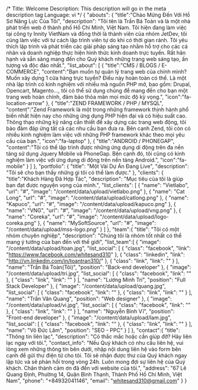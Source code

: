 /*
Title: Welcome
Description: This description will go in the meta description tag
Language: vi
*/
{
    "abouts": {
        "title":"Chào Mừng Đến Với Hồ Sơ Năng Lực Của Tôi",
        "description": "Tôi tên là Trần Bá Toàn và là một nhà phát triển web ở thành phố Hồ Chí Minh, Việt Nam. Tôi hiện đang làm việc tại công ty Innity VietNam và đồng thời là thành viên của nhóm JetDev, tôi cũng làm việc với tư cách lập trình viên tự do khi có thời gian rảnh. Tôi yêu thích lập trình và phát triển các giải pháp sáng tạo nhằm hỗ trợ cho các cá nhân và doanh nghiệp thực hiện hình thức kinh doanh trực tuyến. Rất hân hạnh và sẵn sàng mang đến cho Quý khách những trang web sáng tạo, ấn tượng và độc đáo nhất.",
        "list_about": [
            {
                "title":"CMS / BLOGS / E-COMMERCE",
                "content":"Bạn muốn tự quản lý trang web của chính mình? Muốn xây dựng 1 cửa hàng trực tuyến? Điều này hoàn toàn có thể. Là một nhà lập trình có kinh nghiệm với nhiều mã nguồn PHP mở, bao gồm: Drupal, Opencart, Magento…, tôi có thể sử dụng chúng để mang đến cho bạn một trang web hoàn chỉnh, đảm bảo thỏa mãn mọi mức độ kỳ vọng.",
                "icon":"fa-location-arrow"
            },
            {
                "title":"ZEND FRAMEWORK / PHP / MYSQL",
                "content":"Zend Framework là một trong những framework thịnh hành phổ biến nhất hiện nay cho những ứng dụng PHP hiện đại và có hiệu suất cao. Thông thạo những kỹ năng cần thiết để xây dựng các trang web động, tôi bảo đảm đáp ứng tất cả các nhu cầu bạn đưa ra. Bên cạnh Zend, tôi còn có nhiều kinh nghiệm làm việc với những PHP framework khác theo mọi yêu cầu của bạn.",
                "icon":"fa-laptop"
            },
            {
                "title":"ANDROID / PHONEGAP",
                "content":"Tôi có thể lập trình được những ứng dụng di động trên đa nền tảng sử dụng Jquery Mobile và PhoneGap. Bên cạnh đó, tôi cũng có kinh nghiệm làm việc với ứng dụng di động trên nền tảng Android.",
                "icon":"fa-mobile"
            }
        ]
    },
    "portfolio": {
        "title": "Một Vài Dự Án Đang Live",
        "description": "Tôi sẽ cho bạn thấy những gì tôi có thể làm được."
    },
    "clients": {
        "title":"Khách Hàng Đã Hợp Tác",
        "description": "Mục tiêu của tôi là giúp bạn đạt được nguyện vọng của mình.",
        "list_clients": [
            {
                "name": "Vietlabo",
                "url": "#",
                "image": "/content/data/upload/vietlabo.png"
            },
            {
                "name": "Cat Long",
                "url": "#",
                "image": "/content/data/upload/catlong.png"
            },
            {
                "name": "Kapuco",
                "url": "#",
                "image": "/content/data/upload/kapuco.png"
            },
            {
                "name": "VNG",
                "url": "#",
                "image": "/content/data/upload/vng.png"
            },
            {
                "name": "Coreka",
                "url": "#",
                "image": "/content/data/upload/logo-coreka.png"
            },
            {
            "name": "MySoftSource",
            "url": "#",
            "image": "/content/data/upload/mss-logo.png"
            }
        ]
    },
    "team":{
        "title": "Tôi có một nhóm chuyên nghiệp",
        "description": "Chúng tôi là nhóm tốt nhất có thể mang ý tưởng của bạn đến với thế giới",
        "list_team":[
            {
                "image": "/content/data/upload/toan.jpg",
                "list_social": [
                    {
                        "class": "facebook",
                        "link": "https://www.facebook.com/whitesand310"
                    },
                    {
                        "class": "linkedin",
                        "link": "http://vn.linkedin.com/in/toantran310/"
                    },
                    {
                        "class": "link",
                        "link": ""
                    }
                ],
                "name": "Trần Bá Toàn(Tôi)",
                "position": "Back-end developer"
            },
            {
                "image": "/content/data/upload/tri.jpg",
                "list_social": [
                    {
                        "class": "facebook",
                        "link": ""
                    },
                    {
                        "class": "link",
                        "link": ""
                    }
                ],
                "name": "Lương Minh Trí",
                "position": "Full Stack Developer"
            },
            {
                "image": "/content/data/upload/quang.jpg",
                "list_social": [
                    {
                        "class": "facebook",
                        "link": ""
                    },
                    {
                        "class": "link",
                        "link": ""
                    }
                ],
                "name": "Trần Văn Quang",
                "position": "Web designer"
            },
            {
                "image": "/content/data/upload/vi.jpg",
                "list_social": [
                    {
                        "class": "facebook",
                        "link": ""
                    },
                    {
                        "class": "link",
                        "link": ""
                    }
                ],
                "name": "Nguyễn Bình Vĩ",
                "position": "Front-end developer"
            },
            {
                "image": "/content/data/upload/lam.jpg",
                "list_social": [
                    {
                        "class": "facebook",
                        "link": ""
                    },
                    {
                        "class": "link",
                        "link": ""
                    }
                ],
                "name": "Võ Đức Lâm",
                "position": "SEO - PPC"
            }
        ]
    },
    "contact":{
        "title": "Thông tin liên lạc",
        "description": "Có thắc mắc hoặc cần giúp đỡ? Hãy liên lạc ngay với tôi.",
        "contact_info": "Nếu Quý khách có nhu cầu liên hệ, vui lòng xem những thông tin bên dưới, nhập nội dung liên hệ vào form bên cạnh để gửi thư điện tử cho tôi. Tôi sẽ nhận được thư của Quý khách ngay lập tức và sẽ phản hồi trong vòng 24h. Luôn mong đợi sự liên hệ của Quý khách. Chân thành cảm ơn đã đến với website của tôi.",
        "address": "67 Lê Quang Định, Phường 14, Quận Bình Thạnh, Thành Phố Hồ Chí Minh, Việt Nam",
        "phone": "+84932041146",
        "email": "whitesand310@gmail.com"
    }
}